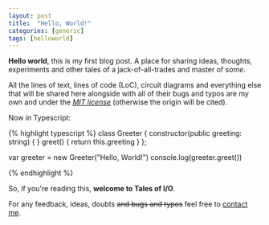 ```yaml
---
layout: post
title:  "Hello, World!"
categories: [generic]
tags: [helloworld]
---
```


**Hello world**, this is my first blog post. A place for sharing ideas, thoughts, experiments and other tales of a jack-of-all-trades and master of *some*.
<!--more-->

All the lines of text, lines of code (LoC), circuit diagrams and everything else that will be shared here alongside with all of their bugs and typos are my own and under the [*MIT license*](https://opensource.org/licenses/MIT) (otherwise the origin will be cited).

Now in Typescript:

{% highlight typescript %} 
class Greeter {
    constructor(public greeting: string) { }
    greet() {
        return this.greeting
    }
};

var greeter = new Greeter("Hello, World!")
console.log(greeter.greet())

{% endhighlight %}

So, if you're reading this, **welcome to Tales of I/O**. 

For any feedback, ideas, doubts ~~and bugs and typos~~ feel free to [contact me](/contact).